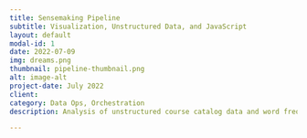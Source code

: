 ```yaml
---
title: Sensemaking Pipeline
subtitle: Visualization, Unstructured Data, and JavaScript
layout: default
modal-id: 1
date: 2022-07-09
img: dreams.png
thumbnail: pipeline-thumbnail.png
alt: image-alt
project-date: July 2022
client: 
category: Data Ops, Orchestration
description: Analysis of unstructured course catalog data and word frequency visualizion through the D3 library 

---
```

